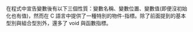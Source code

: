 在程式中宣告變數後有以下三個性質：變數名稱、變數位置、變數值(即便沒初始化也有值)，然而在 C 語言中提供了一種特別的物件-指標。除了前面提到的基本型別與組合型別外，還多了 void 與函數指標。

